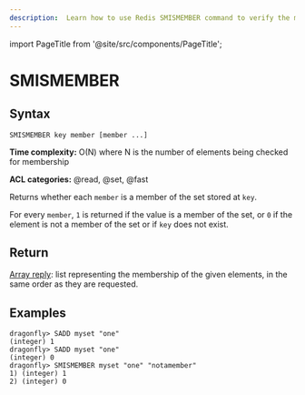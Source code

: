 ```yaml
---
description:  Learn how to use Redis SMISMEMBER command to verify the membership of multiple keys in a set.
---
```


import PageTitle from '@site/src/components/PageTitle';

# SMISMEMBER

<PageTitle title="Redis SMISMEMBER Command (Documentation) | Dragonfly" />

## Syntax

    SMISMEMBER key member [member ...]

**Time complexity:** O(N) where N is the number of elements being checked for membership

**ACL categories:** @read, @set, @fast

Returns whether each `member` is a member of the set stored at `key`.

For every `member`, `1` is returned if the value is a member of the set, or `0` if the element is not a member of the set or if `key` does not exist.

## Return

[Array reply](https://redis.io/docs/reference/protocol-spec/#arrays): list representing the membership of the given elements, in the same
order as they are requested.

## Examples

```shell
dragonfly> SADD myset "one"
(integer) 1
dragonfly> SADD myset "one"
(integer) 0
dragonfly> SMISMEMBER myset "one" "notamember"
1) (integer) 1
2) (integer) 0
```
